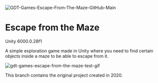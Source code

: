 ![GDT-Games-Escape-From-The-Maze-GitHub-Main](https://github.com/user-attachments/assets/b0e1df77-325b-4cb5-a007-b9090f0e386f)
# Escape from the Maze
Unity 6000.0.28f1

A simple exploration game made in Unity where you need to find certain objects inside a maze to be able to escape from it.

![gdt-games-escape-from-the-maze-test-gif](https://github.com/user-attachments/assets/ee18a66d-34d4-4e4f-9c69-174d7bf4a261)

This branch contains the original project created in 2020.
